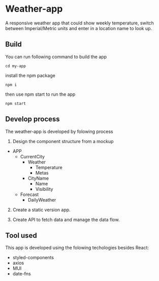 # Weather-app
A responsive weather app that could show weekly temperature, switch between Imperial/Metric units and enter in a location name to look up.


## Build
You can run following command to build the app

```
cd my-app
```
install the npm package
```
npm i
```
then use  npm start to run the app
```
npm start
```

## Develop process

The weather-app is developed by folowing process

1. Design the component structure from a mockup

- APP
  - CurrentCity
    - Weather
      - Temperature
      - Metas 
    - CityName
      - Name
      - Visibility
  - Forecast
    - DailyWeather

2. Create a static version app.

3. Create API to fetch data and manage the data flow.

## Tool used

This app is developed using the folowing techologies besides React:

- styled-components
- axios
- MUI
- date-fns

